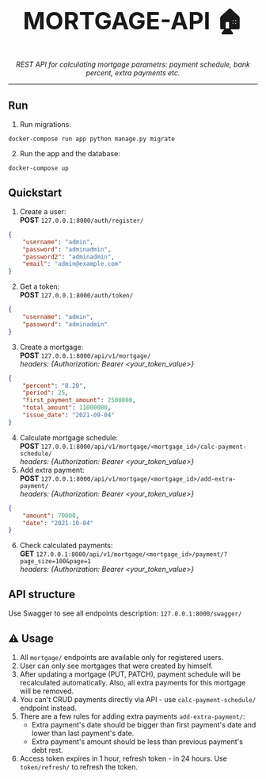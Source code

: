 <h1 align="center" style="font-size: 3rem;">
MORTGAGE-API 🏠
</h1>
<p align="center">
 <em>REST API for calculating mortgage parametrs: payment schedule, bank percent, extra payments etc.</em></p>

---
## Run
1. Run migrations:
```shell
docker-compose run app python manage.py migrate
```
2. Run the app and the database:
```shell
docker-compose up
```
## Quickstart
1. Create a user:<br><b>POST</b> `127.0.0.1:8000/auth/register/`
```json
{
    "username": "admin",
    "password": "adminadmin",
    "password2": "adminadmin",
    "email": "admin@example.com"
}
```
2. Get a token:<br><b>POST</b> `127.0.0.1:8000/auth/token/`
```json
{
    "username": "admin",
    "password": "adminadmin"
}
```
3. Create a mortgage:<br><b>POST</b> `127.0.0.1:8000/api/v1/mortgage/`<br><em>headers: {Authorization: Bearer <your_token_value>}</em>
```json
{
    "percent": "8.20",
    "period": 25,
    "first_payment_amount": 2500000,
    "total_amount": 11000000,
    "issue_date": "2021-09-04"
}
```
4. Calculate mortgage schedule: <br><b>POST</b> `127.0.0.1:8000/api/v1/mortgage/<mortgage_id>/calc-payment-schedule/`<br><em>headers: {Authorization: Bearer <your_token_value>}</em>
5. Add extra payment: <br><b>POST</b> `127.0.0.1:8000/api/v1/mortgage/<mortgage_id>/add-extra-payment/`<br><em>headers: {Authorization: Bearer <your_token_value>}</em>
```json
{
    "amount": 70000,
    "date": "2021-10-04"
}
```
6. Check calculated payments: <br><b>GET</b> `127.0.0.1:8000/api/v1/mortgage/<mortgage_id>/payment/?page_size=100&page=1`<br><em>headers: {Authorization: Bearer <your_token_value>}</em>
## API structure
Use Swagger to see all endpoints description: `127.0.0.1:8000/swagger/`
## ⚠️ Usage
1. All `mortgage/` endpoints are available only for registered users.
2. User can only see mortgages that were created by himself.
3. After updating a mortgage (PUT, PATCH), payment schedule will be recalculated automatically. Also, all extra payments for this mortgage will be removed.
4. You can't CRUD payments directly via API - use `calc-payment-schedule/` endpoint instead.
5. There are a few rules for adding extra payments `add-extra-payment/`:
   - Extra payment's date should be bigger than first payment's date and lower than last payment's date.
   - Extra payment's amount should be less than previous payment's debt rest.
6. Access token expires in 1 hour, refresh token - in 24 hours. Use `token/refresh/` to refresh the token.
